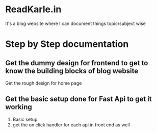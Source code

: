 # ReadKarle.in
It's a blog website where I can document things topic/subject wise

<h1>Step by Step documentation</h1>

## Get the dummy design for frontend to get to know the building blocks of blog website

Get the rough design for home page 

## Get the basic setup done for Fast Api to get it working

1. Basic setup
2. get the on click handler for each api in front end as well
